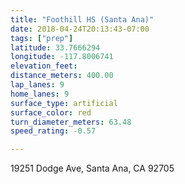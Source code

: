 ```yaml
---
title: "Foothill HS (Santa Ana)"
date: 2018-04-24T20:13:43-07:00
tags: ["prep"]
latitude: 33.7666294
longitude: -117.8006741
elevation_feet:
distance_meters: 400.00
lap_lanes: 9
home_lanes: 9
surface_type: artificial
surface_color: red
turn_diameter_meters: 63.48
speed_rating: -0.57

---
```

19251 Dodge Ave, Santa Ana, CA 92705
<!--more-->

